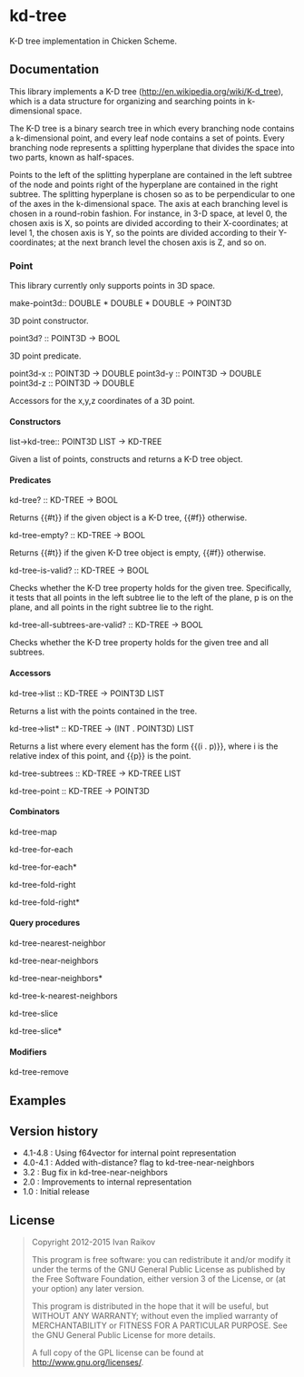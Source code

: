 # kd-tree

K-D tree implementation in Chicken Scheme.

## Documentation

This library implements a K-D tree
(http://en.wikipedia.org/wiki/K-d_tree), which is a data structure for
organizing and searching points in k-dimensional space.

The K-D tree is a binary search tree in which every branching node
contains a k-dimensional point, and every leaf node contains a set of
points. Every branching node represents a splitting hyperplane that
divides the space into two parts, known as half-spaces.

Points to the left of the splitting hyperplane are contained in the
left subtree of the node and points right of the hyperplane are
contained in the right subtree. The splitting hyperplane is chosen so
as to be perpendicular to one of the axes in the k-dimensional
space. The axis at each branching level is chosen in a round-robin
fashion. For instance, in 3-D space, at level 0, the chosen axis is X,
so points are divided according to their X-coordinates; at level 1,
the chosen axis is Y, so the points are divided according to their
Y-coordinates; at the next branch level the chosen axis is Z, and so
on.


### Point

This library currently only supports points in 3D space.

<procedure>make-point3d:: DOUBLE * DOUBLE * DOUBLE -> POINT3D</procedure>

3D point constructor.

<procedure>point3d? :: POINT3D -> BOOL</procedure>

3D point predicate.

<procedure>point3d-x :: POINT3D -> DOUBLE</procedure>
<procedure>point3d-y :: POINT3D -> DOUBLE</procedure>
<procedure>point3d-z :: POINT3D -> DOUBLE</procedure>

Accessors for the x,y,z coordinates of a 3D point.

#### Constructors
   
<procedure>list->kd-tree:: POINT3D LIST  -> KD-TREE</procedure>

Given a list of points, constructs and returns a K-D tree object.

#### Predicates

<procedure>kd-tree? :: KD-TREE -> BOOL </procedure>

Returns {{#t}} if the given object is a K-D tree, {{#f}} otherwise.

<procedure>kd-tree-empty? :: KD-TREE -> BOOL  </procedure>

Returns {{#t}} if the given K-D tree object is empty, {{#f}} otherwise.

<procedure>kd-tree-is-valid? :: KD-TREE -> BOOL  </procedure>

Checks whether the K-D tree property holds for the given tree.
Specifically, it tests that all points in the left subtree lie to the
left of the plane, p is on the plane, and all points in the right
subtree lie to the right.

<procedure>kd-tree-all-subtrees-are-valid? :: KD-TREE -> BOOL </procedure>

Checks whether the K-D tree property holds for the given tree and all
subtrees.

#### Accessors

<procedure>kd-tree->list :: KD-TREE -> POINT3D LIST</procedure>

Returns a list with the points contained in the tree.

<procedure>kd-tree->list* :: KD-TREE -> (INT . POINT3D) LIST </procedure>

Returns a list where every element has the form {{(i . p)}}, where i
is the relative index of this point, and {{p}} is the point.

<procedure>kd-tree-subtrees :: KD-TREE -> KD-TREE LIST</procedure>

<procedure>kd-tree-point :: KD-TREE -> POINT3D  </procedure>

#### Combinators

<procedure>kd-tree-map </procedure>

<procedure>kd-tree-for-each </procedure>

<procedure>kd-tree-for-each* </procedure>

<procedure>kd-tree-fold-right </procedure>

<procedure>kd-tree-fold-right* </procedure>

#### Query procedures

<procedure>kd-tree-nearest-neighbor </procedure>

<procedure>kd-tree-near-neighbors </procedure>

<procedure>kd-tree-near-neighbors* </procedure>

<procedure>kd-tree-k-nearest-neighbors </procedure>

<procedure>kd-tree-slice </procedure>

<procedure>kd-tree-slice* </procedure>

#### Modifiers

<procedure>kd-tree-remove </procedure>


## Examples




## Version history

- 4.1-4.8 : Using f64vector for internal point representation
- 4.0-4.1 : Added with-distance? flag to kd-tree-near-neighbors
- 3.2 : Bug fix in kd-tree-near-neighbors
- 2.0 : Improvements to internal representation
- 1.0 : Initial release

## License

>
> Copyright 2012-2015 Ivan Raikov
> 
>  This program is free software: you can redistribute it and/or modify
>  it under the terms of the GNU General Public License as published by
>  the Free Software Foundation, either version 3 of the License, or (at
>  your option) any later version.
>  
>  This program is distributed in the hope that it will be useful, but
>  WITHOUT ANY WARRANTY; without even the implied warranty of
>  MERCHANTABILITY or FITNESS FOR A PARTICULAR PURPOSE.  See the GNU
>  General Public License for more details.
> 
>  A full copy of the GPL license can be found at
>  <http://www.gnu.org/licenses/>.

